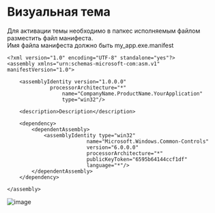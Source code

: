 # Визуальная тема
Для активации темы необходимо в папкес исполняемым файлом разместить файл манифеста.  
Имя файла манифеста должно быть my_app.exe.manifest  
```
<?xml version="1.0" encoding="UTF-8" standalone="yes"?>
<assembly xmlns="urn:schemas-microsoft-com:asm.v1" manifestVersion="1.0">

	<assemblyIdentity version="1.0.0.0"
			  processorArchitecture="*"
	    		  name="CompanyName.ProductName.YourApplication"
	    		  type="win32"/>
	
	<description>Description</description>
	
	<dependency>
	    <dependentAssembly>
	        <assemblyIdentity type="win32"
	            		  name="Microsoft.Windows.Common-Controls"
	            		  version="6.0.0.0"
	            		  processorArchitecture="*"
	            		  publicKeyToken="6595b64144ccf1df"
	            		  language="*"/>
	    </dependentAssembly>
	</dependency>

</assembly>
```

![image](https://github.com/alzoi/cpp/assets/20499566/c9533a90-4ed1-48c0-8ac4-c472f46365b8)
